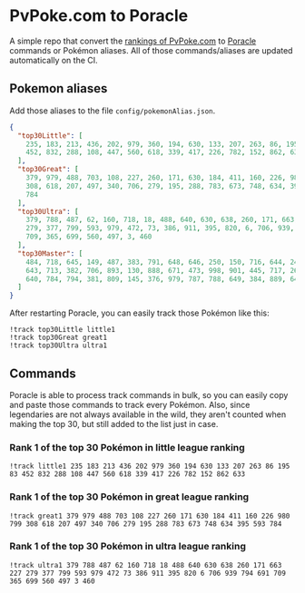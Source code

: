 # PvPoke.com to Poracle
A simple repo that convert the [rankings of PvPoke.com](https://pvpoke.com/rankings/) to [Poracle](https://github.com/KartulUdus/PoracleJS) commands or Pokémon aliases. 
All of those commands/aliases are updated automatically on the CI.

## Pokemon aliases
Add those aliases to the file `config/pokemonAlias.json`. 

<!-- aliases-start -->
```json
{
  "top30Little": [
    235, 183, 213, 436, 202, 979, 360, 194, 630, 133, 207, 263, 86, 195, 83,
    452, 832, 288, 108, 447, 560, 618, 339, 417, 226, 782, 152, 862, 633
  ],
  "top30Great": [
    379, 979, 488, 703, 108, 227, 260, 171, 630, 184, 411, 160, 226, 980, 799,
    308, 618, 207, 497, 340, 706, 279, 195, 288, 783, 673, 748, 634, 395, 593,
    784
  ],
  "top30Ultra": [
    379, 788, 487, 62, 160, 718, 18, 488, 640, 630, 638, 260, 171, 663, 227,
    279, 377, 799, 593, 979, 472, 73, 386, 911, 395, 820, 6, 706, 939, 794, 691,
    709, 365, 699, 560, 497, 3, 460
  ],
  "top30Master": [
    484, 718, 645, 149, 487, 383, 791, 648, 646, 250, 150, 716, 644, 249, 483,
    643, 713, 382, 706, 893, 130, 888, 671, 473, 998, 901, 445, 717, 260, 635,
    640, 784, 794, 381, 809, 145, 376, 979, 787, 788, 649, 384, 889, 647
  ]
}
```
<!-- aliases-end -->

After restarting Poracle, you can easily track those Pokémon like this:
```shell
!track top30Little little1
!track top30Great great1
!track top30Ultra ultra1
```

## Commands
Poracle is able to process track commands in bulk, so you can easily copy and paste those commands to track every Pokémon. 
Also, since legendaries are not always available in the wild, they aren't counted when making the top 30, but still added to the list just in case.

### Rank 1 of the top 30 Pokémon in little league ranking
<!-- top30little-start -->
```
!track little1 235 183 213 436 202 979 360 194 630 133 207 263 86 195 83 452 832 288 108 447 560 618 339 417 226 782 152 862 633
```
<!-- top30little-end -->

### Rank 1 of the top 30 Pokémon in great league ranking
<!-- top30great-start -->
```
!track great1 379 979 488 703 108 227 260 171 630 184 411 160 226 980 799 308 618 207 497 340 706 279 195 288 783 673 748 634 395 593 784
```
<!-- top30great-end -->

### Rank 1 of the top 30 Pokémon in ultra league ranking
<!-- top30ultra-start -->
```
!track ultra1 379 788 487 62 160 718 18 488 640 630 638 260 171 663 227 279 377 799 593 979 472 73 386 911 395 820 6 706 939 794 691 709 365 699 560 497 3 460
```
<!-- top30ultra-end -->
